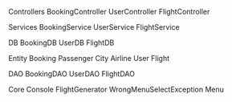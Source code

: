 Controllers
    BookingController
    UserController
    FlightController

Services
    BookingService
    UserService
    FlightService

DB
    BookingDB
    UserDB
    FlightDB

Entity
    Booking
    Passenger
    City
    Airline
    User
    Flight

DAO
    BookingDAO
    UserDAO
    FlightDAO

Core
    Console
    FlightGenerator
    WrongMenuSelectException
    Menu
    